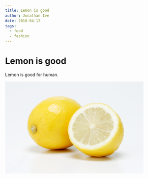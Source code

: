 ```yaml
---
title: Lemon is good
author: Jonathan Ive
date: 2018-04-12
tags:
  - food
  - fashion
---
```


# Lemon is good

Lemon is good for human.

<img src="./images/lemon/sample.jpg" height="300">
